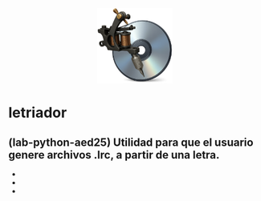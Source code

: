 <p align="center">
  <img src="logo.png" alt="Logo del proyecto" width="150">
</p>

# letriador

(lab-python-aed25) Utilidad para que el usuario genere archivos .lrc, a partir de una letra.
-
-
-
-
